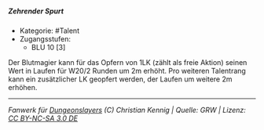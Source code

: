 <!---
Dies ist ein Fanwerk für DUNGEONSLAYERS (C) von Christian Kennig

Quellen:      [Dungeonslayers Grundregelwerk](https://dungeonslayers.net/download/Dungeonslayers4.pdf)
              [Talentbeschreibungen](https://www.f-space.de/ds4/tools-talentcards.html)
License:      [CC-BY-NC-SA 4.0](https://creativecommons.org/licenses/by-nc-sa/4.0/deed.de)
Richtlinien:  [Fanwerkrichtlinien](https://www.dungeonslayers.net/fanwerk-richtlinien/)
Autor:        Zauberlehrling
-->

##### Zehrender Spurt

- Kategorie: #Talent
- Zugangsstufen:
  - BLU 10 [3]

Der Blutmagier kann für das Opfern von 1LK (zählt als freie Aktion) seinen Wert in Laufen für W20/2 Runden um 2m erhöht. Pro weiteren Talentrang kann ein zusätzlicher LK geopfert werden, der Laufen um weitere 2m erhöhen.

---

_Fanwerk für [Dungeonslayers](https://www.dungeonslayers.net/) (C) Christian Kennig | Quelle: GRW | Lizenz: [CC BY-NC-SA 3.0 DE](https://creativecommons.org/licenses/by-nc-sa/3.0/de/)_
